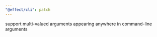 ```yaml
---
"@effect/cli": patch
---
```


support multi-valued arguments appearing anywhere in command-line arguments
